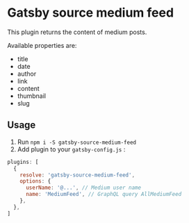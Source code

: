 # Gatsby source medium feed

This plugin returns the content of medium posts.

Available properties are:

- title
- date
- author
- link
- content
- thumbnail
- slug

## Usage

1. Run `npm i -S gatsby-source-medium-feed`
1. Add plugin to your `gatsby-config.js` :

```js
plugins: [
  {
    resolve: 'gatsby-source-medium-feed',
    options: {
      userName: '@...', // Medium user name
      name: 'MediumFeed', // GraphQL query AllMediumFeed
    },
  },
]
```
